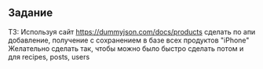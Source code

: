 ## Задание
ТЗ: Используя сайт https://dummyjson.com/docs/products
сделать по апи добавление, получение с сохранением в базе всех продуктов "iPhone"
Желательно сделать так, чтобы можно было быстро сделать потом и для recipes, posts, users
